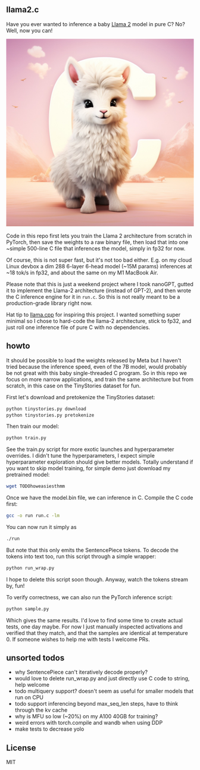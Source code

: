 
## llama2.c

Have you ever wanted to inference a baby [Llama 2](https://ai.meta.com/llama/) model in pure C? No? Well, now you can!

![llama2c](assets/llama_cute.jpg)

Code in this repo first lets you train the Llama 2 architecture from scratch in PyTorch, then save the weights to a raw binary file, then load that into one ~simple 500-line C file that inferences the model, simply in fp32 for now.

Of course, this is not super fast, but it's not too bad either. E.g. on my cloud Linux devbox a dim 288 6-layer 6-head model (~15M params) inferences at ~18 tok/s in fp32, and about the same on my M1 MacBook Air.

Please note that this is just a weekend project where I took nanoGPT, gutted it to implement the Llama-2 architecture (instead of GPT-2), and then wrote the C inference engine for it in `run.c`. So this is not really meant to be a production-grade library right now.

Hat tip to [llama.cpp](https://github.com/ggerganov/llama.cpp) for inspiring this project. I wanted something super minimal so I chose to hard-code the llama-2 architecture, stick to fp32, and just roll one inference file of pure C with no dependencies.

## howto

It should be possible to load the weights released by Meta but I haven't tried because the inference speed, even of the 7B model, would probably be not great with this baby single-threaded C program. So in this repo we focus on more narrow applications, and train the same architecture but from scratch, in this case on the TinyStories dataset for fun.

First let's download and pretokenize the TinyStories dataset:

```bash
python tinystories.py download
python tinystories.py pretokenize
```

Then train our model:

```bash
python train.py
```

See the train.py script for more exotic launches and hyperparameter overrides. I didn't tune the hyperparameters, I expect simple hyperparameter exploration should give better models. Totally understand if you want to skip model training, for simple demo just download my pretrained model:

```bash
wget TODOhoweasiesthmm
```

Once we have the model.bin file, we can inference in C. Compile the C code first:

```bash
gcc -o run run.c -lm
```

You can now run it simply as

```bash
./run
```

But note that this only emits the SentencePiece tokens. To decode the tokens into text too, run this script through a simple wrapper:

```bash
python run_wrap.py
```

I hope to delete this script soon though. Anyway, watch the tokens stream by, fun!

To verify correctness, we can also run the PyTorch inference script:

```bash
python sample.py
```

Which gives the same results. I'd love to find some time to create actual tests, one day maybe. For now I just manually inspected activations and verified that they match, and that the samples are identical at temperature 0. If someone wishes to help me with tests I welcome PRs.

## unsorted todos

- why SentencePiece can't iteratively decode properly?
- would love to delete run_wrap.py and just directly use C code to string, help welcome
- todo multiquery support? doesn't seem as useful for smaller models that run on CPU
- todo support inferencing beyond max_seq_len steps, have to think through the kv cache
- why is MFU so low (~20%) on my A100 40GB for training?
- weird errors with torch.compile and wandb when using DDP
- make tests to decrease yolo

## License
MIT
